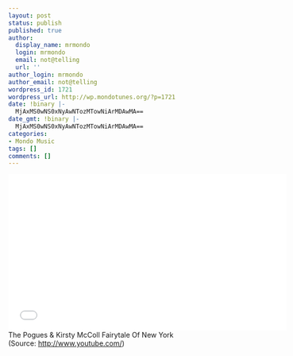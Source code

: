 ```yaml
---
layout: post
status: publish
published: true
author:
  display_name: mrmondo
  login: mrmondo
  email: not@telling
  url: ''
author_login: mrmondo
author_email: not@telling
wordpress_id: 1721
wordpress_url: http://wp.mondotunes.org/?p=1721
date: !binary |-
  MjAxMS0wNS0xNyAwNTozMTowNiArMDAwMA==
date_gmt: !binary |-
  MjAxMS0wNS0xNyAwNTozMTowNiArMDAwMA==
categories:
- Mondo Music
tags: []
comments: []
---
```

<iframe width="560" height="315" src="//www.youtube.com/embed/HwHyuraau4Q" frameborder="0"> </iframe>
The Pogues &amp; Kirsty McColl Fairytale Of New York
<div class="attribution">(<span>Source:</span> <a href="http://www.youtube.com/">http://www.youtube.com/</a>)</div>
